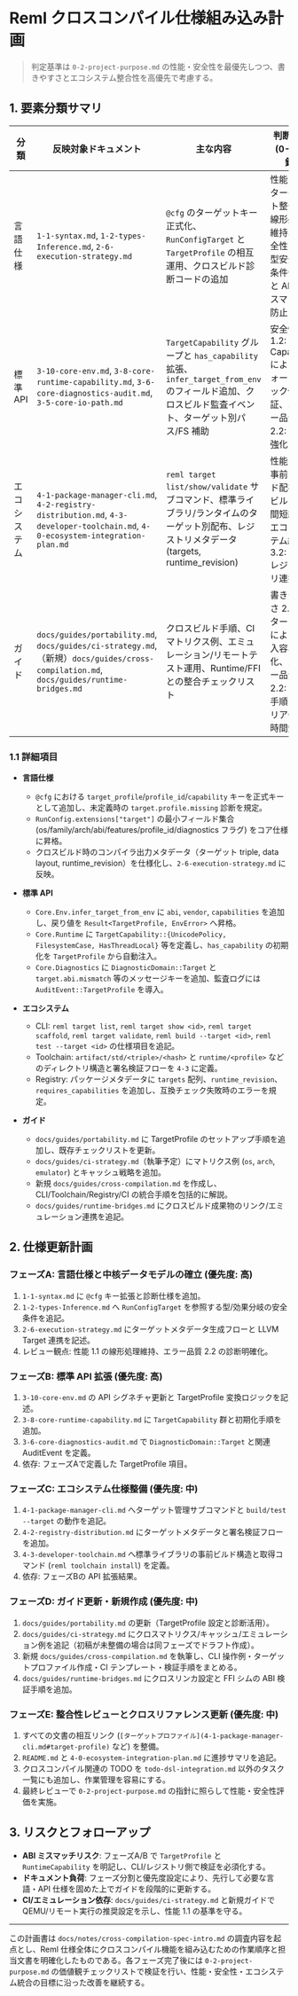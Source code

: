 # Reml クロスコンパイル仕様組み込み計画

> 判定基準は `0-2-project-purpose.md` の性能・安全性を最優先しつつ、書きやすさとエコシステム整合性を高優先で考慮する。

## 1. 要素分類サマリ

| 分類 | 反映対象ドキュメント | 主な内容 | 判断根拠 (0-2 指針) |
| --- | --- | --- | --- |
| 言語仕様 | `1-1-syntax.md`, `1-2-types-Inference.md`, `2-6-execution-strategy.md` | `@cfg` のターゲットキー正式化、`RunConfigTarget` と `TargetProfile` の相互運用、クロスビルド診断コードの追加 | 性能 1.1: ターゲット整合で線形処理維持、安全性 1.2: 型安全な条件分岐と ABI ミスマッチ防止 |
| 標準 API | `3-10-core-env.md`, `3-8-core-runtime-capability.md`, `3-6-core-diagnostics-audit.md`, `3-5-core-io-path.md` | `TargetCapability` グループと `has_capability` 拡張、`infer_target_from_env` のフィールド追加、クロスビルド監査イベント、ターゲット別パス/FS 補助 | 安全性 1.2: Capability によるフォールバック保証、エラー品質 2.2: 診断強化 |
| エコシステム | `4-1-package-manager-cli.md`, `4-2-registry-distribution.md`, `4-3-developer-toolchain.md`, `4-0-ecosystem-integration-plan.md` | `reml target list/show/validate` サブコマンド、標準ライブラリ/ランタイムのターゲット別配布、レジストリメタデータ (targets, runtime_revision) | 性能 1.1: 事前ビルド配布でビルド時間短縮、エコシステム統合 3.2: CLI/レジストリ連携 |
| ガイド | `docs/guides/portability.md`, `docs/guides/ci-strategy.md`, （新規）`docs/guides/cross-compilation.md`, `docs/guides/runtime-bridges.md` | クロスビルド手順、CI マトリクス例、エミュレーション/リモートテスト運用、Runtime/FFI との整合チェックリスト | 書きやすさ 2.1: パターン化による導入容易化、エラー品質 2.2: 運用手順でトリアージ時間短縮 |

### 1.1 詳細項目

- **言語仕様**
  - `@cfg` における `target_profile`/`profile_id`/`capability` キーを正式キーとして追加し、未定義時の `target.profile.missing` 診断を規定。
  - `RunConfig.extensions["target"]` の最小フィールド集合 (os/family/arch/abi/features/profile_id/diagnostics フラグ) をコア仕様に昇格。
  - クロスビルド時のコンパイラ出力メタデータ（ターゲット triple, data layout, runtime_revision）を仕様化し、`2-6-execution-strategy.md` に反映。

- **標準 API**
  - `Core.Env.infer_target_from_env` に `abi`, `vendor`, `capabilities` を追加し、戻り値を `Result<TargetProfile, EnvError>` へ昇格。
  - `Core.Runtime` に `TargetCapability::{UnicodePolicy, FilesystemCase, HasThreadLocal}` 等を定義し、`has_capability` の初期化を `TargetProfile` から自動注入。
  - `Core.Diagnostics` に `DiagnosticDomain::Target` と `target.abi.mismatch` 等のメッセージキーを追加、監査ログには `AuditEvent::TargetProfile` を導入。

- **エコシステム**
  - CLI: `reml target list`, `reml target show <id>`, `reml target scaffold`, `reml target validate`, `reml build --target <id>`, `reml test --target <id>` の仕様項目を追記。
  - Toolchain: `artifact/std/<triple>/<hash>` と `runtime/<profile>` などのディレクトリ構造と署名検証フローを `4-3` に定義。
  - Registry: パッケージメタデータに `targets` 配列、`runtime_revision`、`requires_capabilities` を追加し、互換チェック失敗時のエラーを規定。

- **ガイド**
  - `docs/guides/portability.md` に TargetProfile のセットアップ手順を追加し、既存チェックリストを更新。
  - `docs/guides/ci-strategy.md`（執筆予定）にマトリクス例 (`os`, `arch`, `emulator`) とキャッシュ戦略を追加。
  - 新規 `docs/guides/cross-compilation.md` を作成し、CLI/Toolchain/Registry/CI の統合手順を包括的に解説。
  - `docs/guides/runtime-bridges.md` にクロスビルド成果物のリンク/エミュレーション連携を追記。

## 2. 仕様更新計画

### フェーズA: 言語仕様と中核データモデルの確立 (優先度: 高)
1. `1-1-syntax.md` に `@cfg` キー拡張と診断仕様を追加。
2. `1-2-types-Inference.md` へ `RunConfigTarget` を参照する型/効果分岐の安全条件を追記。
3. `2-6-execution-strategy.md` にターゲットメタデータ生成フローと LLVM Target 連携を記述。
4. レビュー観点: 性能 1.1 の線形処理維持、エラー品質 2.2 の診断明確化。

### フェーズB: 標準 API 拡張 (優先度: 高)
1. `3-10-core-env.md` の API シグネチャ更新と TargetProfile 変換ロジックを記述。
2. `3-8-core-runtime-capability.md` に `TargetCapability` 群と初期化手順を追加。
3. `3-6-core-diagnostics-audit.md` で `DiagnosticDomain::Target` と関連 AuditEvent を定義。
4. 依存: フェーズAで定義した TargetProfile 項目。

### フェーズC: エコシステム仕様整備 (優先度: 中)
1. `4-1-package-manager-cli.md` へターゲット管理サブコマンドと `build/test --target` の動作を追記。
2. `4-2-registry-distribution.md` にターゲットメタデータと署名検証フローを追加。
3. `4-3-developer-toolchain.md` へ標準ライブラリの事前ビルド構造と取得コマンド (`reml toolchain install`) を定義。
4. 依存: フェーズBの API 拡張結果。

### フェーズD: ガイド更新・新規作成 (優先度: 中)
1. `docs/guides/portability.md` の更新（TargetProfile 設定と診断活用）。
2. `docs/guides/ci-strategy.md` にクロスマトリクス/キャッシュ/エミュレーション例を追記（初稿が未整備の場合は同フェーズでドラフト作成）。
3. 新規 `docs/guides/cross-compilation.md` を執筆し、CLI 操作例・ターゲットプロファイル作成・CI テンプレート・検証手順をまとめる。
4. `docs/guides/runtime-bridges.md` にクロスリンカ設定と FFI シムの ABI 検証手順を追加。

### フェーズE: 整合性レビューとクロスリファレンス更新 (優先度: 中)
1. すべての文書の相互リンク (`[ターゲットプロファイル](4-1-package-manager-cli.md#target-profile)` など) を整備。
2. `README.md` と `4-0-ecosystem-integration-plan.md` に進捗サマリを追記。
3. クロスコンパイル関連の TODO を `todo-dsl-integration.md` 以外のタスク一覧にも追加し、作業管理を容易にする。
4. 最終レビューで `0-2-project-purpose.md` の指針に照らして性能・安全性評価を実施。

## 3. リスクとフォローアップ

- **ABI ミスマッチリスク**: フェーズA/B で `TargetProfile` と `RuntimeCapability` を明記し、CLI/レジストリ側で検証を必須化する。
- **ドキュメント負荷**: フェーズ分割と優先度設定により、先行して必要な言語・API 仕様を固めた上でガイドを段階的に更新する。
- **CI/エミュレーション依存**: `docs/guides/ci-strategy.md` と新規ガイドで QEMU/リモート実行の推奨設定を示し、性能 1.1 の基準を守る。

---

この計画書は `docs/notes/cross-compilation-spec-intro.md` の調査内容を起点とし、Reml 仕様全体にクロスコンパイル機能を組み込むための作業順序と担当文書を明確化したものである。各フェーズ完了後には `0-2-project-purpose.md` の価値観チェックリストで検証を行い、性能・安全性・エコシステム統合の目標に沿った改善を継続する。
